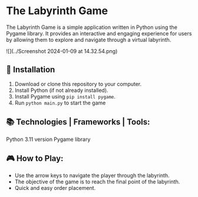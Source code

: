 # The Labyrinth Game

The Labyrinth Game is a simple application written in Python using the Pygame library. It provides an interactive and engaging experience for users by allowing them to explore and navigate through a virtual labyrinth.

![](../Screenshot 2024-01-09 at 14.32.54.png)


## 📝 Installation

1. Download or clone this repository to your computer.
2. Install Python (if not already installed).
3. Install Pygame using `pip install pygame`.
4. Run `python main.py` to start the game

## 📚 Technologies | Frameworks | Tools:

Python 3.11 version
Pygame library

## 🎮 How to Play:

- Use the arrow keys to navigate the player through the labyrinth.
- The objective of the game is to reach the final point of the labyrinth.
- Quick and easy order placement.
